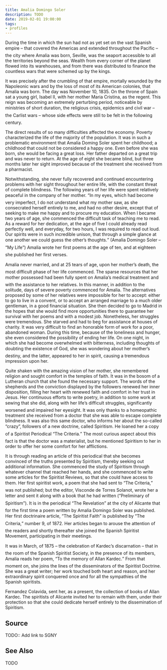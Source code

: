 ```yaml
---
title: Amalia Domingo Soler
description: TODO
date: 2019-02-01 19:00:00
tags: 
- profiles
---
```



During the time in which the sun had not as yet set on the vast Spanish empire – that covered the Americas and extended throughout the Pacific – the city where Amalia was born, Seville, was the seaport accessible to all the territories beyond the seas. Wealth from every corner of the planet flowed into its warehouses, and from there was
distributed to finance the countless wars that were schemed
up by the kings.

It was precisely after the crumbling of that empire, mortally wounded by the Napoleonic wars and by the loss of most of its American colonies, that Amalia was born. The day was November 10, 1835. On the throne of Spain sat a young girl, Isabel II, with her mother Maria Cristina, as the regent. This reign was becoming an extremely perturbing period, noticeable by ministries of short duration, the religious crisis, epidemics and civil war – the Carlist wars – whose side effects were still to be felt in the following century.

The direct results of so many difficulties affected the economy. Poverty characterized the life of the majority of the population.
It was in such a problematic environment that Amalia Doming Soler spent her childhood; a childhood that could not be considered a happy one. Even before she was born, she would be facing a great loss. Her father departed on a great trip and was never to return. At the age of eight she became blind, but three months later her sight improved because of the treatment she received from a pharmacist.

Notwithstanding, she never fully recovered and continued encountering problems with her sight throughout her entire
life, with the constant threat of complete blindness. The following years of her life were spent relatively peaceful in the company of
her mother. “In my eyes, which had become very imperfect, I do not understand what my mother saw, as she consecrated herself entirely to me, and had no other desire, except that of seeking to make me happy and to procure my education. When I became two years of
age, she commenced the difficult task of teaching me to read. As a reward for her dedication, at the age of five I could already read perfectly well, and everyday, for two hours, I was required to read out loud. Our spirits were in such incredible unison, that through a simple glance at one another we could guess the other’s thoughts.” (Amalia
Domingo Soler – “My Life”) Amalia wrote her first poems at the age of ten, and at eighteen she published her first verses.

Amalia never married, and at 25 tears of age, upon her mother’s death, the most difficult phase of her life commenced. The sparse resources that her mother possessed had been fully spent on Amalia’s medical treatment and with the assistance to her relatives. In this manner, in addition to the solitude, days of severe poverty commenced
for Amalia. The alternatives proposed by some of her relatives were impossible for her to accept: either to go to live in a convent, or to accept an arranged marriage to a much older gentleman, in a good financial situation.
She then decided to go to Madrid in the hopes that she would find more opportunities there to guarantee her survival with her poems and with a modest job. Nonetheless, her struggles were tremendous. She starved and had to beg for assistance at houses of charity. It was very difficult to find an honorable form of work for a poor, abandoned woman. During this time, because of the loneliness and hunger, she even considered the possibility of ending her life. On one night, in which she had become overwhelmed with bitterness, including thoughts of doubting the existence of God, she was wondering about her mother’s destiny, and the latter, appeared to her in spirit,
causing a tremendous impression upon her.

Quite shaken with the amazing vision of her mother, she remembered religion and sought comfort in the temples of faith. It was in the bosom of a Lutheran church that she found the necessary support. The words of the shepherds and the conviction displayed by
the followers renewed her inner disposition, filling her heart with renewed faith and comfort in her trust in Jesus.
Her continuous efforts to write poetry, in addition to some work at sewing that she did, along with her life’s difficult struggles, significantly worsened and impaired her eyesight. It was only thanks to a homeopathic treatment she received from a doctor that
she was able to escape complete blindness. It was also this same doctor, who informs her about the so-called “crazy”, followers of a new doctrine, called Spiritism. He loaned her a copy of a Spiritist Periodical “The Criteria.” The most curious aspect about this fact is
that the doctor was a materialist, but he mentioned Spiritism to her in order to offer her some comfort for her afflictions.

It is through reading an article of this periodical that she becomes convinced of the truths presented by Spiritism, thereby seeking out additional information. She commenced the study of Spiritism through whatever channel that reached her hands, and
she commenced to write some articles for the Spiritist Reviews, so that she could have access to them. Her first spiritist work, a poem that she had sent to “The Criteria,” was not published; but the editor, Visconde de Torres Solanot, wrote her a letter and sent it
along with a book that he had written (“Preliminary of Spiritism”).
It is in the periodical “The Revelation” at the city of Alicante that for the first time a poem written by Amalia Domingo Soler was published. Her first doctrinaire article, “The Spiritist Faith” is published by “The Criteria,” number 9, of 1872. Her articles began to arouse the attention of the readers and shortly thereafter she joined the Spanish
Spiritist Movement, participating in their meetings.

It was in March, of 1875 – the celebration of Kardec’s discarnation – that in the room of the Spanish Spiritist Society, in the presence of its members, Amalia reads her poem, “To the memory of Allan Kardec.” From that moment on, she joins the lines of the disseminators of the Spiritist Doctrine. She was a great writer; her work touched both heart and reason, and her extraordinary spirit conquered once and for all the sympathies of the Spanish spiritists.

Fernandez Colavida, sent her, as a present, the collection of books of Allan Kardec. The spiritists of Alicante invited her to remain with them, under their protection so that she could dedicate herself entirely to the dissemination of Spiritism.

## Source
TODO:: Add link to SGNY

## See Also
TODO


